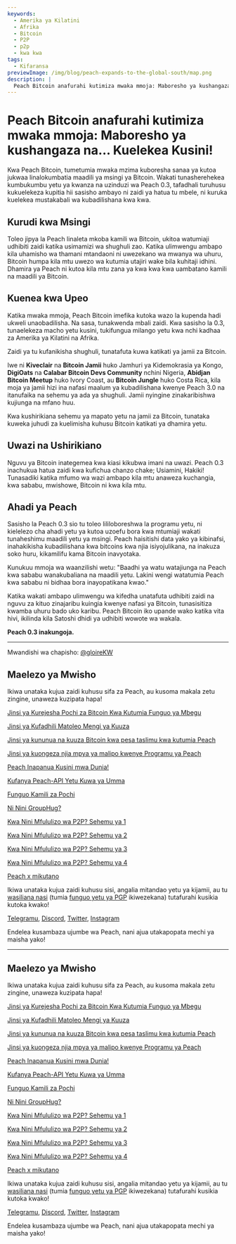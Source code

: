 ```yaml
---
keywords:
  - Amerika ya Kilatini
  - Afrika
  - Bitcoin
  - P2P
  - p2p
  - kwa kwa
tags:
  - Kifaransa
previewImage: /img/blog/peach-expands-to-the-global-south/map.png
description: |
  Peach Bitcoin anafurahi kutimiza mwaka mmoja: Maboresho ya kushangaza na… Kuelekea Kusini!
---
```


# Peach Bitcoin anafurahi kutimiza mwaka mmoja: Maboresho ya kushangaza na… Kuelekea Kusini!

Kwa Peach Bitcoin, tumetumia mwaka mzima kuboresha sanaa ya kutoa jukwaa linalokumbatia maadili ya msingi ya Bitcoin. Wakati tunasherehekea kumbukumbu yetu ya kwanza na uzinduzi wa Peach 0.3, tafadhali turuhusu kukuelekeza kupitia hii sasisho ambayo ni zaidi ya hatua tu mbele, ni kuruka kuelekea mustakabali wa kubadilishana kwa kwa.

## Kurudi kwa Msingi

Toleo jipya la Peach linaleta mkoba kamili wa Bitcoin, ukitoa watumiaji udhibiti zaidi katika usimamizi wa shughuli zao. Katika ulimwengu ambapo kila uhamisho wa thamani mtandaoni ni uwezekano wa mwanya wa uhuru, Bitcoin humpa kila mtu uwezo wa kutumia utajiri wake bila kuhitaji idhini. Dhamira ya Peach ni kutoa kila mtu zana ya kwa kwa kwa uambatano kamili na maadili ya Bitcoin.

## Kuenea kwa Upeo

Katika mwaka mmoja, Peach Bitcoin imefika kutoka wazo la kupenda hadi ukweli unaobadilisha. Na sasa, tunakwenda mbali zaidi. Kwa sasisho la 0.3, tunaelekeza macho yetu kusini, tukifungua milango yetu kwa nchi kadhaa za Amerika ya Kilatini na Afrika.

Zaidi ya tu kufanikisha shughuli, tunatafuta kuwa katikati ya jamii za Bitcoin.

Iwe ni **Kiveclair** na **Bitcoin Jamii** huko Jamhuri ya Kidemokrasia ya Kongo, **DigiOats** na **Calabar Bitcoin Devs Community** nchini Nigeria, **Abidjan Bitcoin Meetup** huko Ivory Coast, au **Bitcoin Jungle** huko Costa Rica, kila moja ya jamii hizi ina nafasi maalum ya kubadilishana kwenye Peach 3.0 na itanufaika na sehemu ya ada ya shughuli. Jamii nyingine zinakaribishwa kujiunga na mfano huu.

Kwa kushirikiana sehemu ya mapato yetu na jamii za Bitcoin, tunataka kuweka juhudi za kuelimisha kuhusu Bitcoin katikati ya dhamira yetu.

## Uwazi na Ushirikiano

Nguvu ya Bitcoin inategemea kwa kiasi kikubwa imani na uwazi. Peach 0.3 inachukua hatua zaidi kwa kufichua chanzo chake; Usiamini, Hakiki! Tunasadiki katika mfumo wa wazi ambapo kila mtu anaweza kuchangia, kwa sababu, mwishowe, Bitcoin ni kwa kila mtu.

## Ahadi ya Peach

Sasisho la Peach 0.3 sio tu toleo lililoboreshwa la programu yetu, ni kielelezo cha ahadi yetu ya kutoa uzoefu bora kwa mtumiaji wakati tunaheshimu maadili yetu ya msingi. Peach haisitishi data yako ya kibinafsi, inahakikisha kubadilishana kwa bitcoins kwa njia isiyojulikana, na inakuza soko huru, kikamilifu kama Bitcoin inavyotaka.

Kunukuu mmoja wa waanzilishi wetu: "Baadhi ya watu watajiunga na Peach kwa sababu wanakubaliana na maadili yetu. Lakini wengi watatumia Peach kwa sababu ni bidhaa bora inayopatikana kwao."

Katika wakati ambapo ulimwengu wa kifedha unatafuta udhibiti zaidi na nguvu za kituo zinajaribu kuingia kwenye nafasi ya Bitcoin, tunasisitiza kwamba uhuru bado uko karibu. Peach Bitcoin iko upande wako katika vita hivi, ikilinda kila Satoshi dhidi ya udhibiti wowote wa wakala.

**Peach 0.3 inakungoja.**

---

Mwandishi wa chapisho: [@gloireKW](https://twitter.com/GloireKW)


## Maelezo ya Mwisho

Ikiwa unataka kujua zaidi kuhusu sifa za Peach, au kusoma makala zetu zingine, unaweza kuzipata hapa!

[Jinsi ya Kurejesha Pochi za Bitcoin Kwa Kutumia Funguo ya Mbegu](https://peachbitcoin.com/sw/blog/how-to-restore-peach-wallet/)

[Jinsi ya Kufadhili Matoleo Mengi ya Kuuza](https://peachbitcoin.com/sw/blog/funding-multiple-sell-offers/)

[Jinsi ya kununua na kuuza Bitcoin kwa pesa taslimu kwa kutumia Peach](https://peachbitcoin.com/sw/blog/how-to-buy-and-sell-bitcoin-with-cash-using-peach/)

[Jinsi ya kuongeza njia mpya ya malipo kwenye Programu ya Peach](https://peachbitcoin.com/sw/blog/how-to-add-a-payment-method/)

[Peach Inapanua Kusini mwa Dunia!](https://peachbitcoin.com/sw/blog/peach-expands-to-the-global-south/)

[Kufanya Peach-API Yetu Kuwa ya Umma](https://peachbitcoin.com/sw/blog/making-our-peach-api-public/)

[Funguo Kamili za Pochi](https://peachbitcoin.com/sw/blog/full-wallet-functionality/)

[Ni Nini GroupHug?](https://peachbitcoin.com/sw/blog/group-hug/)

[Kwa Nini Mfululizo wa P2P? Sehemu ya 1](https://peachbitcoin.com/sw/blog/why-p2p-chapter-1/)

[Kwa Nini Mfululizo wa P2P? Sehemu ya 2](https://peachbitcoin.com/sw/blog/why-p2p-chapter-2/)

[Kwa Nini Mfululizo wa P2P? Sehemu ya 3](https://peachbitcoin.com/sw/blog/why-p2p-chapter-3-circular-economies/)

[Kwa Nini Mfululizo wa P2P? Sehemu ya 4](https://peachbitcoin.com/sw/blog/why-p2p-chapter-4-chains-of-trust/)

[Peach x mikutano](https://peachbitcoin.com/sw/blog/peach-for-meetups/)

Ikiwa unataka kujua zaidi kuhusu sisi, angalia mitandao yetu ya kijamii, au tu [wasiliana nasi](mailto:hello@peachbitcoin.com) (tumia [funguo yetu ya PGP](https://keys.openpgp.org/vks/v1/by-fingerprint/48339A19645E2E53488E0E5479E1B270FACD1BD2) ikiwezekana) tutafurahi kusikia kutoka kwako!

[Telegramu](https://t.me/peachtopeach), [Discord](https://discord.gg/ypeHz3SW54), [Twitter](https://twitter.com/peachbitcoin), [Instagram](https://instagram.com/peachbitcoin)

Endelea kusambaza ujumbe wa Peach, nani ajua utakapopata mechi ya maisha yako!

---

## Maelezo ya Mwisho

Ikiwa unataka kujua zaidi kuhusu sifa za Peach, au kusoma makala zetu zingine, unaweza kuzipata hapa!

[Jinsi ya Kurejesha Pochi za Bitcoin Kwa Kutumia Funguo ya Mbegu](https://peachbitcoin.com/sw/blog/how-to-restore-peach-wallet/)

[Jinsi ya Kufadhili Matoleo Mengi ya Kuuza](https://peachbitcoin.com/sw/blog/funding-multiple-sell-offers/)

[Jinsi ya kununua na kuuza Bitcoin kwa pesa taslimu kwa kutumia Peach](https://peachbitcoin.com/sw/blog/how-to-buy-and-sell-bitcoin-with-cash-using-peach/)

[Jinsi ya kuongeza njia mpya ya malipo kwenye Programu ya Peach](https://peachbitcoin.com/sw/blog/how-to-add-a-payment-method/)

[Peach Inapanua Kusini mwa Dunia!](https://peachbitcoin.com/sw/blog/peach-expands-to-the-global-south/)

[Kufanya Peach-API Yetu Kuwa ya Umma](https://peachbitcoin.com/sw/blog/making-our-peach-api-public/)

[Funguo Kamili za Pochi](https://peachbitcoin.com/sw/blog/full-wallet-functionality/)

[Ni Nini GroupHug?](https://peachbitcoin.com/sw/blog/group-hug/)

[Kwa Nini Mfululizo wa P2P? Sehemu ya 1](https://peachbitcoin.com/sw/blog/why-p2p-chapter-1/)

[Kwa Nini Mfululizo wa P2P? Sehemu ya 2](https://peachbitcoin.com/sw/blog/why-p2p-chapter-2/)

[Kwa Nini Mfululizo wa P2P? Sehemu ya 3](https://peachbitcoin.com/sw/blog/why-p2p-chapter-3-circular-economies/)

[Kwa Nini Mfululizo wa P2P? Sehemu ya 4](https://peachbitcoin.com/sw/blog/why-p2p-chapter-4-chains-of-trust/)

[Peach x mikutano](https://peachbitcoin.com/sw/blog/peach-for-meetups/)

Ikiwa unataka kujua zaidi kuhusu sisi, angalia mitandao yetu ya kijamii, au tu [wasiliana nasi](mailto:hello@peachbitcoin.com) (tumia [funguo yetu ya PGP](https://keys.openpgp.org/vks/v1/by-fingerprint/48339A19645E2E53488E0E5479E1B270FACD1BD2) ikiwezekana) tutafurahi kusikia kutoka kwako!

[Telegramu](https://t.me/peachtopeach), [Discord](https://discord.gg/ypeHz3SW54), [Twitter](https://twitter.com/peachbitcoin), [Instagram](https://instagram.com/peachbitcoin)

Endelea kusambaza ujumbe wa Peach, nani ajua utakapopata mechi ya maisha yako!
